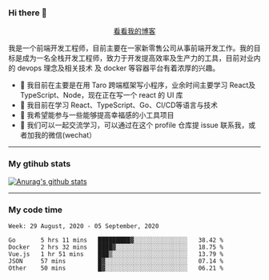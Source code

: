 ### Hi there 👋

<p align="center">
  <a href="https://real-jacket.github.io/">看看我的博客</a>
</p>

我是一个前端开发工程师，目前主要在一家新零售公司从事前端开发工作。我的目标是成为一名全栈开发工程师，致力于开发提高效率及生产力的工具，目前对业内的 devops 理念及相关技术 及 docker 等容器平台有着浓厚的兴趣。

- 🔭 我目前在主要是在用 Taro 跨端框架写小程序，业余时间主要学习 React及 TypeScript、Node，现在正在写一个 react 的 UI 库 
- 🌱 我目前在学习 React、TypeScript、Go、CI/CD等语言与技术
- 👯 我希望能参与一些能够提高幸福感的小工具项目
- 💬 我们可以一起交流学习，可以通过在这个 profile 仓库提 issue 联系我，或者加我的微信(wechat）

***

### My gtihub stats

[![Anurag's github stats](https://github-readme-stats.vercel.app/api?username=real-jacket)](https://github.com/anuraghazra/github-readme-stats)

***

### My code time

<!--START_SECTION:waka-->
```text
Week: 29 August, 2020 - 05 September, 2020

Go       5 hrs 11 mins   █████████▓░░░░░░░░░░░░░░░   38.42 % 
Docker   2 hrs 32 mins   ████▓░░░░░░░░░░░░░░░░░░░░   18.75 % 
Vue.js   1 hr 51 mins    ███▒░░░░░░░░░░░░░░░░░░░░░   13.79 % 
JSON     57 mins         █▓░░░░░░░░░░░░░░░░░░░░░░░   07.14 % 
Other    50 mins         █▓░░░░░░░░░░░░░░░░░░░░░░░   06.21 % 
```
<!--END_SECTION:waka-->

